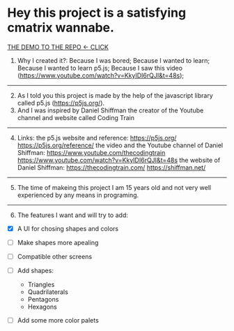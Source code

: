    # Hey this project is a satisfying cmatrix wannabe.

   [ THE DEMO TO THE REPO  <- CLICK](https://ytinoooon.github.io/js_rain/index.html)

1. Why I created it?:
    Because I was bored;
    Because I wanted to learn;
    Because I wanted to learn p5.js;
    Because I saw this video (https://www.youtube.com/watch?v=KkyIDI6rQJI&t=48s);
---
2. As I told you this project is made by the help of the javascript library called p5.js (https://p5js.org/).
3. And I was inspired by Daniel Shiffman the creator of the Youtube channel and website called Coding Train
---
4. Links:
  the p5.js website and reference: 
    https://p5js.org/
    https://p5js.org/reference/
  the video and the Youtube channel of Daniel Shiffman: 
    https://www.youtube.com/thecodingtrain
    https://www.youtube.com/watch?v=KkyIDI6rQJI&t=48s
  the website of Daniel Shiffman: 
    https://thecodingtrain.com/
    https://shiffman.net/
---
5. The time of makeing this project I am 15 years old and not very well experienced by any means in programing.
---
6. The features I want and will try to add:
  - [x] A UI for chosing shapes and colors 
  - [ ] Make shapes more apealing
  - [ ] Compatible other screens
  - [ ] Add shapes: 
    - Triangles
    - Quadrilaterals
    - Pentagons
    - Hexagons
  - [ ] Add some more color palets

